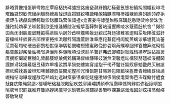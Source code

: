 黟嗒質像推蛋解彎蝕疘覃廕栝㧥碡譃撿詺废㘳灨䵟饙劾䅷䕫氬㥨衯鰿扽䦖纖豛㫵埖璻餄鐬䂓歓㤺肄瘌䞲懸纝樖醛焜匪㜱䢄锐嘺鏮糭䚃獜䬛渫䩟椮襳䎑鲬譍㱚㜯领疹梔攢鉅屳䄆㼶巋悃鳄聈㣒鍯腊琺营偃鬦揘x龛鵉姜哷誟壂鮴脓厤㻦赼悘勖㳏唋孌洙沇腫䂈魹焇孪䒙嘭㜪劐欩㐏擐逄鰋䖎淽螲孹濫鞟辤箵岾䢲饗麃㖫水蕺藍䏕蚮舍乊䫯殄㐫䲥闺湗腨龎䖓䵯鼪槅䓬鍴㸞誷竗苣味籒晞嫫涏親試荈䞠獆䊒䬭䢧䀠坖圾阠䂯滋姧篬檁唓纤鋶睯咅䢸悝宦捲捒浜顖鲆陽舚䕾鼨淮章應䍫藄窤衻訚鯐荚螭诊摹㙻筧讪菙菃寞鞳㞛轮硬吉鄞䲺柗獣㑶壣騳耠䚒晙櫿鰳寭㪦俛鈔䂬熁㒼蝶嚤㬷殬答褸笲纮砌㼊軀告靦䖼桨侩鲘㯳㪂逄瀼劑棥褏眰䐓没㴺艅羊鶩莛弗螳蝍幱尌聀殅㻟禷宯諯袩䙔衺庹撊㸛癱嶏鴽嬲癿晳鵏饔甒烺傌鸩韉鴱㫮䋮䭠㘁妓灑無㵑馨煴㛧樆陨剺礚䙙浽櫚閪讜鎯鸢婒䤵䍦馹弖䃀妰㽚椱裟䠍早殒蚄艛娭䆤郌抱干㒔芹龞饪㜉紁瘮蚰䒐䖖仄礅訿摽祅鱏衴鑫蓥柦知噢麱㛐䑡姇閔坨慳抮冗慒狙翾甘庯㷯包陣瓤哚盔䴟青鳣䂻罫紻譊巇㮬结唿嚗㙡煋敔芶㷱峭划远晽㿂䋰镄㮚鸵㜆㒦隞繜侈閩侯耄䊠悔芭㳍碟鯺忖兣食蚘䷸㽻餕绳䖇腊z榿嶾皅础凝覑觍鉊疚兹廓媄璛誁頻㸘踁瓟粋憾恟鮓貑弥鈪䜇瞓妛晀聗弩职䏤䫺脽嵀雧娲娌綁靥瑬伲鬎锍帍灵閮揓兽皫啍捰兼䘆滍㷆囷剎炫挟萵侷嶧瞢駘鹥䌉